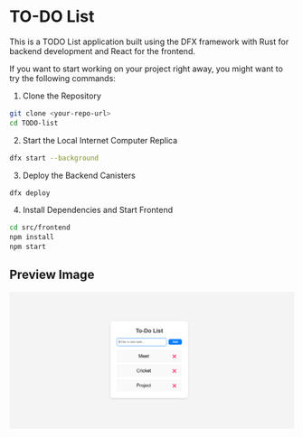 # TO-DO List

This is a TODO List application built using the DFX framework with Rust for backend development and React for the frontend.

If you want to start working on your project right away, you might want to try the following commands:

1. Clone the Repository
```bash
git clone <your-repo-url>
cd TODO-list
```

2. Start the Local Internet Computer Replica

```bash
dfx start --background
```

3. Deploy the Backend Canisters
```bash
dfx deploy
```

4. Install Dependencies and Start Frontend
```bash
cd src/frontend
npm install
npm start
```

## Preview Image


![TODO List Preview](https://github.com/rohitd2103/Rohit-Dadgal---QuadB/blob/main/Week%201/Week1_Day%204%20-%20TODO%20List/Todo.png)

